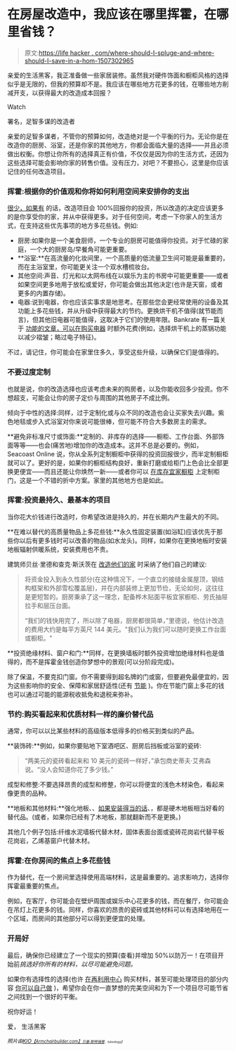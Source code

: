 # 在房屋改造中，我应该在哪里挥霍，在哪里省钱？

> 原文:[https://life hacker . com/where-should-I-spluge-and-where-should-I-save-in-a-hom-1507302965](https://lifehacker.com/where-should-i-splurge-and-where-should-i-save-in-a-hom-1507302965)

亲爱的生活黑客，我正准备做一些家居装修。虽然我对硬件饰面和橱柜风格的选择似乎是无限的，但我的预算却不是。我应该在哪些地方花更多的钱，在哪些地方削减开支，以获得最大的改造成本回报？

Watch

署名，足智多谋的改造者

亲爱的足智多谋者，不管你的预算如何，改造绝对是一个平衡的行为。无论你是在改造你的厨房、浴室，还是你家的其他地方，你都会面临大量的选择——并且必须做出权衡。你想让你所有的选择真正有价值，不仅仅是因为你的生活方式，还因为这些选择可能会影响你家的转售价值。没有压力，对吧？不要担心，这里是你应该记住的任何改造项目。

### 挥霍:根据你的价值观和你将如何利用空间来安排你的支出

[很少，如果有](http://www.remodeling.hw.net/cost-vs-value/2014/) 的话，改造项目会 100%回报你的投资，所以改造的决定应该更多的是你享受你的家，并从中获得更多。对于任何空间，考虑一下你家人的生活方式，在支持这些优先事项的地方多花些钱。例如:

*   厨房:如果你是一个美食厨师，一个专业的厨房可能值得你投资。对于忙碌的家庭，一个大的厨房岛/早餐角可能更重要。
*   **浴室:**在高流量的化妆间里，一个高质量的低流量卫生间可能是最重要的，而在主浴室里，你可能更关注一个双水槽梳妆台。
*   其他空间:声音、灯光和以太网布线在以娱乐为主的书房中可能更重要——或者如果空间更多地用于放松或爱好，你可能会做出其他决定(也许是天窗，或者更多的内置存储)。
*   电器:说到电器，你也应该实事求是地思考。在那些您会更经常使用的设备及其功能上多花些钱，并从升级中获得最大的节约。更换烘干机不值得(就节能而言)，但其他旧电器可能值得，这取决于它们的使用年限。Bankrate 有一篇关于 [功能的文章，可以在购买电器](http://www.bankrate.com/finance/smart-spending/save-splurge-on-appliances.aspx#slide=2) 时额外花费(例如，选择烘干机上的蒸锅功能以减少褶皱；略过电子特征)。

不过，请记住，你可能会在家里住多久，享受这些升级，以确保它们是值得的。

### 不要过度定制

也就是说，你的改造选择也应该考虑未来的购房者，以及你能收回多少投资。你不想超支，可能会让你的房子定价与周围的其他房子不成比例。

倾向于中性的选择:同样，过于定制化或与众不同的改造也会让买家失去兴趣。紫色地毯或步入式浴室对你来说可能很棒，但可能不符合大多数房主的需求。

**避免非标准尺寸或饰面:**定制的、非库存的选择——橱柜、工作台面、外部饰面等等——也会(痛苦地)增加你的改造成本。这并不总是必要的。例如，Seacoast Online 说，你从全系列定制橱柜中获得的投资回报很少，而半定制橱柜就可以了。更好的是，如果你的橱柜结构良好，重新打磨或给柜门上色会比全部更换更便宜——而且还能让你焕然一新——或者你可以 [在库存宜家橱柜](http://www.thekitchn.com/save-splurge-5-tips-on-how-to-get-the-most-out-of-a-kitchen-renovation-176935) 上定制柜门，这是一个不错的折中方案。家里的其他地方也是如此。

### 挥霍:投资最持久、最基本的项目

当你花大价钱进行改造时，你希望改进是持久的，并在长期内产生最大的不同。

**在难以替代的高质量物品上多花些钱:**永久性固定装置(如浴缸)应该优先于那些你以后有更多钱时可以改善的物品(如水龙头)。同样，如果你在更换地板时安装地板辐射供暖系统，安装费用也不贵。

建筑师贝丝·里德和查克·斯沃茨在 [改造他们的家](http://www.builderonline.com/costeffectivedesign/do_5.aspx) 时采纳了他们自己的建议:

> 将资金投入到永久性部分(在这种情况下，一个直立的接缝金属屋顶，钢结构框架和外部雪松覆盖层)，并在内部装修上更加节俭，无论如何，这往往是更短暂的。厨房秉承了这一理念，配备桦木贴面平板宜家橱柜、劳氏抽屉拉手和层压台面。
> 
> “我们的钱快用完了，所以除了电器，厨房都很简单，”里德说，他估计改造的费用大约是每平方英尺 144 美元。"我们认为我们可以随时更换工作台面或橱柜。"

**投资绝缘材料、窗户和门:**同样，在更换墙板时额外投资增加绝缘材料也是值得的，而不是挥霍金钱创造你梦想中的景观(可以分阶段完成)。

除了保温，不要克扣门窗。你不需要得到超名牌的门或窗，但要避免最便宜的，因为这些影响你的安全、保障和家居舒适性(还有 [节能](https://lifehacker.com/the-most-common-places-heat-is-escaping-from-your-house-5982265) )。你在节能门窗上多花的钱也可以通过可能的能源税收抵免和退税来弥补。

### 节约:购买看起来和优质材料一样的廉价替代品

通常，你可以以比某些材料的高级版本低得多的价格买到类似的产品。

**装饰砖:**例如，如果你要贴地下室酒吧区、厨房后挡板或浴室的瓷砖:

> “两美元的瓷砖看起来和 10 美元的瓷砖一样好，”承包商史蒂夫·艾弗森说。“没人会知道你花了多少钱。”

成型和修整:不要选择昂贵的成型和修整，你可以将便宜的浅色木材染色，看起来像更贵的品种。

**地板和其他材料:**强化地板、、[如果安装得当的话](https://gizmodo.com/how-to-install-wood-flooring-for-cheap-5897970)、，都是硬木地板相当好看的替代品。(或者，如果你已经有了木地板，那就翻新而不是更换。)

其他几个例子包括:纤维水泥墙板代替木材，固体表面台面或瓷砖花岗岩代替平板花岗岩，乙烯基窗户代替木材。

### 挥霍:在你房间的焦点上多花些钱

作为替代，在一个房间里选择使用高端材料，这是最重要的。追求影响力，选择你挥霍最重要的焦点。

例如，在客厅，你可能会在壁炉周围或娱乐中心花更多的钱，而在餐厅，你可能会在吊灯上花更多的钱。同样，你喜欢的昂贵的瓷砖或其他材料可以有选择地用在一个区域，而房间的其他部分可以得到更便宜的处理。

### 开局好

最后，确保你已经建立了一个现实的预算(查看)并增加 50%以防万一！在项目开始前*挑选好你所有的材料，以尽可能避免问题。*

如果你有选择性的选择(也许 [在再利用中心](https://lifehacker.com/shop-at-reuse-centers-to-save-a-ton-of-money-on-all-you-5990357) 购买材料，甚至可能处理项目的部分内容 [你可以自己做](http://lifehacker.com/which-home-improvements-can-i-diy-and-which-should-i-le-487207936) )，希望你会在你一直梦想的完美空间和为下一个项目尽可能节省之间找到一个很好的平衡。

祝你好运！

爱，
生活黑客

*<small>照片由</small>*[*<small>KIO</small>*](http://www.flickr.com/photos/kio/43998723/sizes/l/)*<small></small>*<small>[*<small>【Armchairbuilder.com】</small>*](http://armchairbuilder.com/resources/how-to-build-your-own-home)*<small></small>*<small>[*<small>贝基·斯特瑞普</small>*](http://www.flickr.com/photos/glueandglitter/5470689245/sizes/l/)*<small><small>、tubedogg】</small></small>*</small></small>

<small></small>